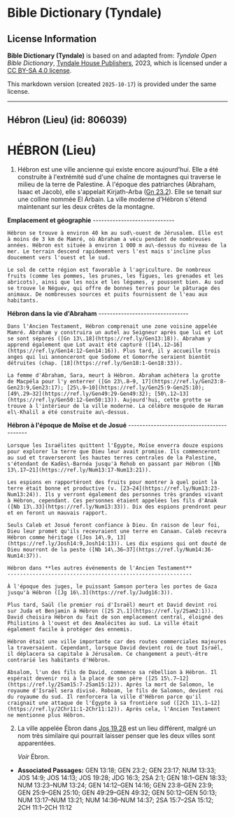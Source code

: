 # Bible Dictionary (Tyndale)

## License Information

**Bible Dictionary (Tyndale)** is based on and adapted from: _Tyndale Open Bible Dictionary_, [Tyndale House Publishers](https://tyndaleopenresources.com/), 2023, which is licensed under a [CC BY-SA 4.0 license](https://creativecommons.org/licenses/by-sa/4.0/legalcode.en).

This markdown version (created `2025-10-17`) is provided under the same license.



--------------------------------

## Hébron (Lieu) (id: 806039)

HÉBRON (Lieu)
=============

1. Hébron est une ville ancienne qui existe encore aujourd'hui. Elle a été construite à l'extrémité sud d'une chaîne de montagnes qui traverse le milieu de la terre de Palestine. À l'époque des patriarches (Abraham, Isaac et Jacob), elle s'appelait Kirjath\-Arba ([Gn 23\.2](https://ref.ly/Gen23:2)). Elle se tenait sur une colline nommée El Arbain. La ville moderne d'Hébron s'étend maintenant sur les deux crêtes de la montagne.

 **Emplacement et géographie**
    -----------------------------

    Hébron se trouve à environ 40 km au sud\-ouest de Jérusalem. Elle est à moins de 3 km de Mamré, où Abraham a vécu pendant de nombreuses années. Hébron est située à environ 1 000 m au\-dessus du niveau de la mer. Le terrain descend rapidement vers l'est mais s'incline plus doucement vers l'ouest et le sud.

    Le sol de cette région est favorable à l'agriculture. De nombreux fruits (comme les pommes, les prunes, les figues, les grenades et les abricots), ainsi que les noix et les légumes, y poussent bien. Au sud se trouve le Néguev, qui offre de bonnes terres pour le pâturage des animaux. De nombreuses sources et puits fournissent de l'eau aux habitants.

 **Hébron dans la vie d'Abraham**
    --------------------------------

    Dans l'Ancien Testament, Hébron comprenait une zone voisine appelée Mamré. Abraham y construira un autel au Seigneur après que lui et Lot se sont séparés ([Gn 13\.18](https://ref.ly/Gen13:18)). Abraham y apprend également que Lot avait été capturé ([14\.12–16](https://ref.ly/Gen14:12-Gen14:16)). Plus tard, il y accueille trois anges qui lui annonceront que Sodome et Gomorrhe seraient bientôt détruites (chap. [18](https://ref.ly/Gen18:1-Gen18:33)).

    La femme d'Abraham, Sara, meurt à Hébron. Abraham achètera la grotte de Macpéla pour l'y enterrer ([Gn 23\.8–9, 17](https://ref.ly/Gen23:8-Gen23:9,Gen23:17); [25\.9–10](https://ref.ly/Gen25:9-Gen25:10); [49\.29–32](https://ref.ly/Gen49:29-Gen49:32); [50\.12–13](https://ref.ly/Gen50:12-Gen50:13)). Aujourd'hui, cette grotte se trouve à l'intérieur de la ville moderne. La célèbre mosquée de Haram el\-Khalil a été construite au\-dessus.

 **Hébron à l'époque de Moïse et de Josué**
    ------------------------------------------

    Lorsque les Israélites quittent l'Égypte, Moïse enverra douze espions pour explorer la terre que Dieu leur avait promise. Ils commenceront au sud et traverseront les hautes terres centrales de la Palestine, s'étendant de Kadès\-Barnéa jusqu'à Rehob en passant par Hébron ([Nb 13\.17–21](https://ref.ly/Num13:17-Num13:21)).

    Les espions en rapportéront des fruits pour montrer à quel point la terre était bonne et productive (v. [23–24](https://ref.ly/Num13:23-Num13:24)). Ils y verront également des personnes très grandes vivant à Hébron, cependant. Ces personnes étaient appelées les fils d'Anak ([Nb 13\.33](https://ref.ly/Num13:33)). Dix des espions prendront peur et en feront un mauvais rapport.

    Seuls Caleb et Josué feront confiance à Dieu. En raison de leur foi, Dieu leur promet qu'ils recevraient une terre en Canaan. Caleb recevra Hébron comme héritage ([Jos 14\.9, 13](https://ref.ly/Josh14:9,Josh14:13)). Les dix espions qui ont douté de Dieu mourront de la peste ([Nb 14\.36–37](https://ref.ly/Num14:36-Num14:37)).

    Hébron dans **les autres événements de l'Ancien Testament**
    -----------------------------------------------------------

    À l'époque des juges, le puissant Samson portera les portes de Gaza jusqu'à Hébron ([Jg 16\.3](https://ref.ly/Judg16:3)).

    Plus tard, Saül (le premier roi d'Israël) meurt et David devint roi sur Juda et Benjamin à Hébron ([2S 2\.1](https://ref.ly/2Sam2:1)). David choisira Hébron du fait de son emplacement central, éloigné des Philistins à l'ouest et des Amalécites au sud. La ville était également facile à protéger des ennemis.

    Hébron était une ville importante car des routes commerciales majeures la traversaient. Cependant, lorsque David devient roi de tout Israël, il déplacera sa capitale à Jérusalem. Ce changement a peut\-être contrarié les habitants d'Hébron.

    Absalom, l'un des fils de David, commence sa rébellion à Hébron. Il espérait devenir roi à la place de son père ([2S 15\.7–12](https://ref.ly/2Sam15:7-2Sam15:12)). Après la mort de Salomon, le royaume d'Israël sera divisé. Roboam, le fils de Salomon, devient roi du royaume du sud. Il renforcera la ville d'Hébron parce qu'il craignait une attaque de l'Égypte à sa frontière sud ([2Ch 11\.1–12](https://ref.ly/2Chr11:1-2Chr11:12)). Après cela, l'Ancien Testament ne mentionne plus Hébron.

2. La ville appelée Ébron dans [Jos 19\.28](https://ref.ly/Josh19:28) est un lieu différent, malgré un nom très similaire qui pourrait laisser penser que les deux villes sont apparentées.

    *Voir* Ébron.

* **Associated Passages:** GEN 13:18; GEN 23:2; GEN 23:17; NUM 13:33; JOS 14:9; JOS 14:13; JOS 19:28; JDG 16:3; 2SA 2:1; GEN 18:1–GEN 18:33; NUM 13:23–NUM 13:24; GEN 14:12–GEN 14:16; GEN 23:8–GEN 23:9; GEN 25:9–GEN 25:10; GEN 49:29–GEN 49:32; GEN 50:12–GEN 50:13; NUM 13:17–NUM 13:21; NUM 14:36–NUM 14:37; 2SA 15:7–2SA 15:12; 2CH 11:1–2CH 11:12

